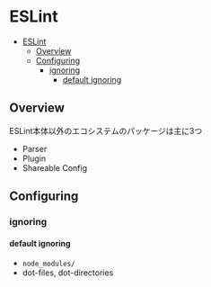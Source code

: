 # ESLint

- [ESLint](#eslint)
  - [Overview](#overview)
  - [Configuring](#configuring)
    - [ignoring](#ignoring)
      - [default ignoring](#default-ignoring)

## Overview

ESLint本体以外のエコシステムのパッケージは主に3つ

- Parser
- Plugin
- Shareable Config

## Configuring

### ignoring

#### default ignoring

- `node_modules/`
- dot-files, dot-directories
